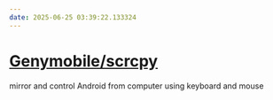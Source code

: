 ```yaml
---
date: 2025-06-25 03:39:22.133324
---
```


# [Genymobile/scrcpy](https://github.com/Genymobile/scrcpy)

mirror and control Android from computer using keyboard and mouse